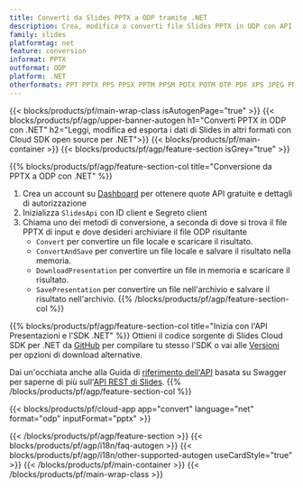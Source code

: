 ```yaml
---
title: Converti da Slides PPTX a ODP tramite .NET
description: Crea, modifica o converti file Slides PPTX in ODP con API REST e SDK .NET open source
family: slides
platformtag: net
feature: conversion
informat: PPTX
outformat: ODP
platform: .NET
otherformats: PPT PPTX PPS PPSX PPTM PPSM POTX POTM OTP PDF XPS JPEG PNG BMP TIFF SVG HTML SWF HTML5 GIF XAML MD MPEG4
---
```


{{< blocks/products/pf/main-wrap-class isAutogenPage="true" >}}
{{< blocks/products/pf/agp/upper-banner-autogen h1="Converti PPTX in ODP con .NET" h2="Leggi, modifica ed esporta i dati di Slides in altri formati con Cloud SDK open source per .NET">}}
{{< blocks/products/pf/main-container >}}
{{< blocks/products/pf/agp/feature-section isGrey="true" >}}

{{% blocks/products/pf/agp/feature-section-col title="Conversione da PPTX a ODP con .NET" %}}
1. Crea un account su <a href="https://dashboard.aspose.cloud/">Dashboard</a> per ottenere quote API gratuite e dettagli di autorizzazione
1. Inizializza ```SlidesApi``` con ID client e Segreto client
1. Chiama uno dei metodi di conversione, a seconda di dove si trova il file PPTX di input e dove desideri archiviare il file ODP risultante
    - ```Convert``` per convertire un file locale e scaricare il risultato.
    - ```ConvertAndSave``` per convertire un file locale e salvare il risultato nella memoria.
    - ```DownloadPresentation``` per convertire un file in memoria e scaricare il risultato.
    - ```SavePresentation``` per convertire un file nell'archivio e salvare il risultato nell'archivio.
{{% /blocks/products/pf/agp/feature-section-col %}}

{{% blocks/products/pf/agp/feature-section-col title="Inizia con l'API Presentazioni e l'SDK .NET" %}}
Ottieni il codice sorgente di Slides Cloud SDK per .NET da [GitHub](https://github.com/aspose-slides-cloud/aspose-slides-cloud-dotnet) per compilare tu stesso l'SDK o vai alle [Versioni](https://releases.aspose.cloud/) per opzioni di download alternative.

Dai un'occhiata anche alla Guida di [riferimento dell'API](https://apireference.aspose.cloud/slides/) basata su Swagger per saperne di più sull'[API REST di Slides](https://products.aspose.cloud/slides/curl/).
{{% /blocks/products/pf/agp/feature-section-col %}}

{{< blocks/products/pf/cloud-app app="convert" language="net" format="odp" inputFormat="pptx" >}}

{{< /blocks/products/pf/agp/feature-section >}}
{{< blocks/products/pf/agp/i18n/faq-autogen >}}
{{< blocks/products/pf/agp/i18n/other-supported-autogen useCardStyle="true" >}}
{{< /blocks/products/pf/main-container >}}
{{< /blocks/products/pf/main-wrap-class >}}